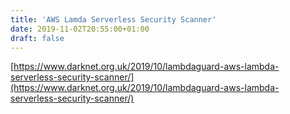 ```yaml
---
title: 'AWS Lamda Serverless Security Scanner'
date: 2019-11-02T20:55:00+01:00
draft: false
---
```


[https://www.darknet.org.uk/2019/10/lambdaguard-aws-lambda-serverless-security-scanner/](https://www.darknet.org.uk/2019/10/lambdaguard-aws-lambda-serverless-security-scanner/)
